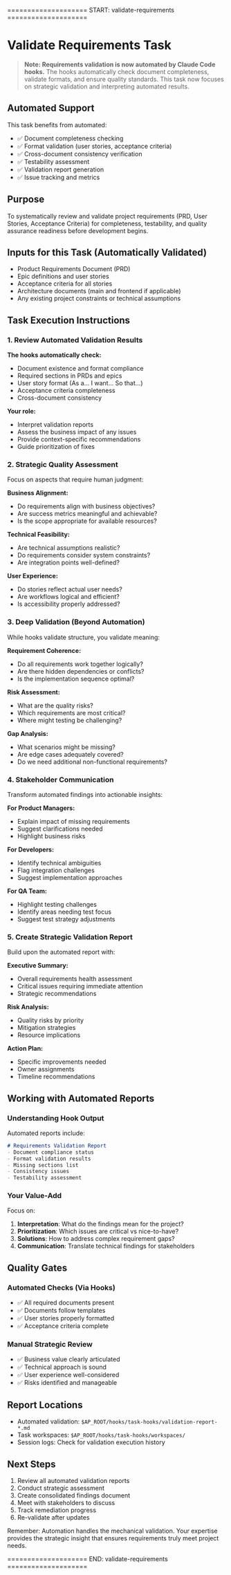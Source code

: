 ==================== START: validate-requirements ====================
# Validate Requirements Task

> **Note: Requirements validation is now automated by Claude Code hooks.** The hooks automatically check document completeness, validate formats, and ensure quality standards. This task now focuses on strategic validation and interpreting automated results.

## Automated Support
This task benefits from automated:
- ✅ Document completeness checking
- ✅ Format validation (user stories, acceptance criteria)
- ✅ Cross-document consistency verification
- ✅ Testability assessment
- ✅ Validation report generation
- ✅ Issue tracking and metrics

## Purpose

To systematically review and validate project requirements (PRD, User Stories, Acceptance Criteria) for completeness, testability, and quality assurance readiness before development begins.

## Inputs for this Task (Automatically Validated)

- Product Requirements Document (PRD)
- Epic definitions and user stories
- Acceptance criteria for all stories
- Architecture documents (main and frontend if applicable)
- Any existing project constraints or technical assumptions

## Task Execution Instructions

### 1. Review Automated Validation Results

**The hooks automatically check:**
- Document existence and format compliance
- Required sections in PRDs and epics
- User story format (As a... I want... So that...)
- Acceptance criteria completeness
- Cross-document consistency

**Your role:**
- Interpret validation reports
- Assess the business impact of any issues
- Provide context-specific recommendations
- Guide prioritization of fixes

### 2. Strategic Quality Assessment

Focus on aspects that require human judgment:

**Business Alignment:**
- Do requirements align with business objectives?
- Are success metrics meaningful and achievable?
- Is the scope appropriate for available resources?

**Technical Feasibility:**
- Are technical assumptions realistic?
- Do requirements consider system constraints?
- Are integration points well-defined?

**User Experience:**
- Do stories reflect actual user needs?
- Are workflows logical and efficient?
- Is accessibility properly addressed?

### 3. Deep Validation (Beyond Automation)

While hooks validate structure, you validate meaning:

**Requirement Coherence:**
- Do all requirements work together logically?
- Are there hidden dependencies or conflicts?
- Is the implementation sequence optimal?

**Risk Assessment:**
- What are the quality risks?
- Which requirements are most critical?
- Where might testing be challenging?

**Gap Analysis:**
- What scenarios might be missing?
- Are edge cases adequately covered?
- Do we need additional non-functional requirements?

### 4. Stakeholder Communication

Transform automated findings into actionable insights:

**For Product Managers:**
- Explain impact of missing requirements
- Suggest clarifications needed
- Highlight business risks

**For Developers:**
- Identify technical ambiguities
- Flag integration challenges
- Suggest implementation approaches

**For QA Team:**
- Highlight testing challenges
- Identify areas needing test focus
- Suggest test strategy adjustments

### 5. Create Strategic Validation Report

Build upon the automated report with:

**Executive Summary:**
- Overall requirements health assessment
- Critical issues requiring immediate attention
- Strategic recommendations

**Risk Analysis:**
- Quality risks by priority
- Mitigation strategies
- Resource implications

**Action Plan:**
- Specific improvements needed
- Owner assignments
- Timeline recommendations

## Working with Automated Reports

### Understanding Hook Output

Automated reports include:
```markdown
# Requirements Validation Report
- Document compliance status
- Format validation results
- Missing sections list
- Consistency issues
- Testability assessment
```

### Your Value-Add

Focus on:
1. **Interpretation**: What do the findings mean for the project?
2. **Prioritization**: Which issues are critical vs nice-to-have?
3. **Solutions**: How to address complex requirement gaps?
4. **Communication**: Translate technical findings for stakeholders

## Quality Gates

### Automated Checks (Via Hooks)
- ✅ All required documents present
- ✅ Documents follow templates
- ✅ User stories properly formatted
- ✅ Acceptance criteria complete

### Manual Strategic Review
- ✅ Business value clearly articulated
- ✅ Technical approach is sound
- ✅ User experience well-considered
- ✅ Risks identified and manageable

## Report Locations

- Automated validation: `$AP_ROOT/hooks/task-hooks/validation-report-*.md`
- Task workspaces: `$AP_ROOT/hooks/task-hooks/workspaces/`
- Session logs: Check for validation execution history

## Next Steps

1. Review all automated validation reports
2. Conduct strategic assessment
3. Create consolidated findings document
4. Meet with stakeholders to discuss
5. Track remediation progress
6. Re-validate after updates

Remember: Automation handles the mechanical validation. Your expertise provides the strategic insight that ensures requirements truly meet project needs.

==================== END: validate-requirements ====================